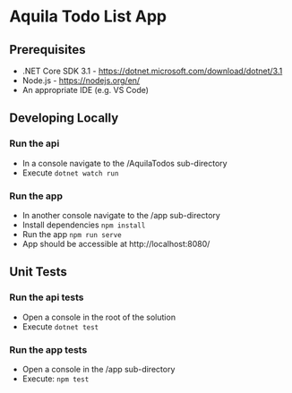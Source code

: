 # Aquila Todo List App

## Prerequisites

- .NET Core SDK 3.1 - https://dotnet.microsoft.com/download/dotnet/3.1
- Node.js - https://nodejs.org/en/
- An appropriate IDE (e.g. VS Code)

## Developing Locally

### Run the api

- In a console navigate to the /AquilaTodos sub-directory
- Execute `dotnet watch run`

### Run the app

- In another console navigate to the /app sub-directory
- Install dependencies `npm install`
- Run the app `npm run serve`
- App should be accessible at http://localhost:8080/

## Unit Tests

### Run the api tests

- Open a console in the root of the solution
- Execute `dotnet test`

### Run the app tests

- Open a console in the /app sub-directory
- Execute: `npm test`

